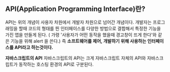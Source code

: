 **API(Application Programming Interface)란?**
----------------------------------------------
API는 위의 개념이 사용자 차원에서 개발자 차원으로 넘어간 개념이다. 개발자는 프로그래밍을 할때 코드의 형태를 띈 인터페이스를 다양한 방법으로 결합해서 특정한 기능을 가진 앱을 만들게 된다. ( 가령 '사용자가 어떤 동작을 했을때 경고창이 뜨게 한다'와 같은 기능을 위해 alert 을 쓴다.) 즉 **소프트웨어를 제어, 개발하기 위해 사용하는 인터페이스를 API라고 하는것이다.**

**자바스크립트의 API**
자바스크립트의 API는 크게 자바스크립트 자체의 API와 자바스크립트가 동작하는 호스팅 환경의 API로 구분된다.
